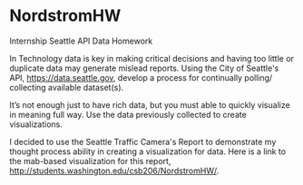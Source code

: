# NordstromHW
Internship Seattle API Data Homework

In Technology data is key in making critical decisions and having too little or duplicate data may generate mislead reports. 
Using the City of Seattle's API, https://data.seattle.gov, develop a process for continually polling/ collecting available dataset(s).

It’s not enough just to have rich data, but you must able to quickly visualize in meaning full way. Use the data previously collected 
to create visualizations.

I decided to use the Seattle Traffic Camera's Report to demonstrate my thought process ability in creating a visualization for data. 
Here is a link to the mab-based visualization for this report, http://students.washington.edu/csb206/NordstromHW/. 
